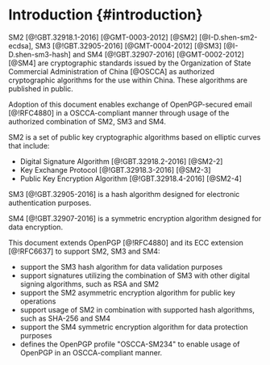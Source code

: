 #  Introduction {#introduction}

SM2 [@!GBT.32918.1-2016] [@GMT-0003-2012] [@SM2] [@I-D.shen-sm2-ecdsa],
SM3 [@!GBT.32905-2016] [@GMT-0004-2012] [@SM3] [@I-D.shen-sm3-hash] and
SM4 [@!GBT.32907-2016] [@GMT-0002-2012] [@SM4]
are cryptographic standards issued by the
Organization of State Commercial Administration of China [@OSCCA] as
authorized cryptographic algorithms for the use within China. These
algorithms are published in public.

Adoption of this document enables exchange of OpenPGP-secured email [@!RFC4880]
in a OSCCA-compliant manner through usage of the authorized combination of
SM2, SM3 and SM4.

SM2 is a set of public key cryptographic algorithms based on elliptic curves
that include:

* Digital Signature Algorithm [@!GBT.32918.2-2016] [@SM2-2]
* Key Exchange Protocol [@!GBT.32918.3-2016] [@SM2-3]
* Public Key Encryption Algorithm [@!GBT.32918.4-2016] [@SM2-4]

SM3 [@!GBT.32905-2016] is a hash algorithm designed for electronic
authentication purposes.

SM4 [@!GBT.32907-2016] is a symmetric encryption algorithm designed for data
encryption.

This document extends OpenPGP [@!RFC4880] and its ECC extension
[@!RFC6637] to support SM2, SM3 and SM4:

* support the SM3 hash algorithm for data validation purposes
* support signatures utilizing the combination of SM3 with other digital signing algorithms, such as RSA and SM2
* support the SM2 asymmetric encryption algorithm for public key operations
* support usage of SM2 in combination with supported hash algorithms, such as SHA-256 and SM4
* support the SM4 symmetric encryption algorithm for data protection purposes
* defines the OpenPGP profile "OSCCA-SM234" to enable usage of OpenPGP
  in an OSCCA-compliant manner.
